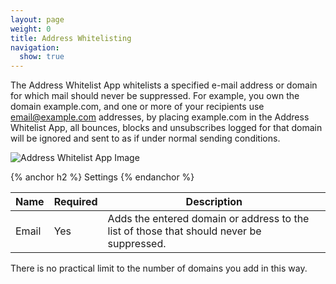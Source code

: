 ```yaml
---
layout: page
weight: 0
title: Address Whitelisting
navigation:
  show: true
---
```


The Address Whitelist App whitelists a specified e-mail address or domain for which mail should never be suppressed. For example, you own the domain example.com, and one or more of your recipients use email@example.com addresses, by placing example.com in the Address Whitelist App, all bounces, blocks and unsubscribes logged for that domain will be ignored and sent to as if under normal sending conditions.

![Address Whitelist App Image]({{root_url}}/images/address_whitelist.png "Address Whitelist")


{% anchor h2 %} Settings {% endanchor %}


<table class="table table-bordered table-striped">
   <thead>
      <tr>
         <th>Name</th>
         <th>Required</th>
         <th>Description</th>
      </tr>
   </thead>
   <tbody>
      <tr>
         <td>Email</td>
         <td>Yes</td>
         <td>Adds the entered domain or address to the list of those that should never be suppressed.</td>
      </tr>
   </tbody>
</table>


There is no practical limit to the number of domains you add in this way.
